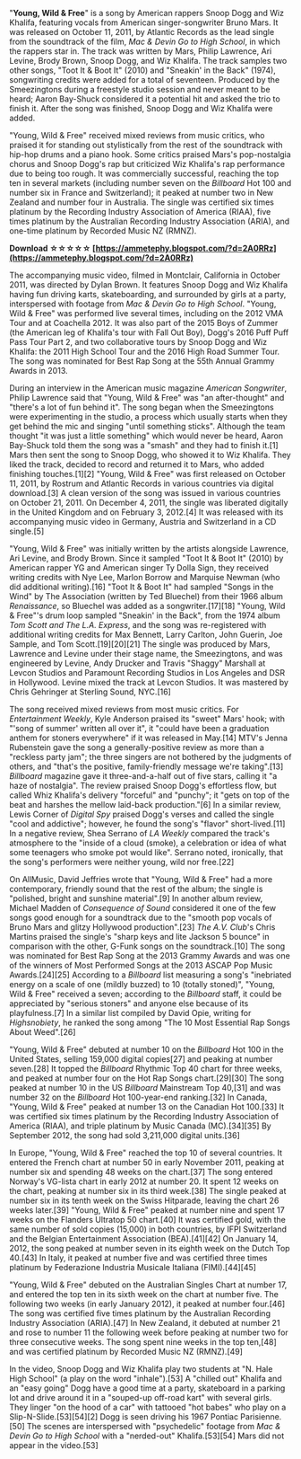 
 
"**Young, Wild & Free**" is a song by American rappers Snoop Dogg and Wiz Khalifa, featuring vocals from American singer-songwriter Bruno Mars. It was released on October 11, 2011, by Atlantic Records as the lead single from the soundtrack of the film, *Mac & Devin Go to High School*, in which the rappers star in. The track was written by Mars, Philip Lawrence, Ari Levine, Brody Brown, Snoop Dogg, and Wiz Khalifa. The track samples two other songs, "Toot It & Boot It" (2010) and "Sneakin' in the Back" (1974), songwriting credits were added for a total of seventeen. Produced by the Smeezingtons during a freestyle studio session and never meant to be heard; Aaron Bay-Shuck considered it a potential hit and asked the trio to finish it. After the song was finished, Snoop Dogg and Wiz Khalifa were added.
 
"Young, Wild & Free" received mixed reviews from music critics, who praised it for standing out stylistically from the rest of the soundtrack with hip-hop drums and a piano hook. Some critics praised Mars's pop-nostalgia chorus and Snoop Dogg's rap but criticized Wiz Khalifa's rap performance due to being too rough. It was commercially successful, reaching the top ten in several markets (including number seven on the *Billboard* Hot 100 and number six in France and Switzerland); it peaked at number two in New Zealand and number four in Australia. The single was certified six times platinum by the Recording Industry Association of America (RIAA), five times platinum by the Australian Recording Industry Association (ARIA), and one-time platinum by Recorded Music NZ (RMNZ).
 
**Download ☆☆☆☆☆ [https://ammetephy.blogspot.com/?d=2A0RRz](https://ammetephy.blogspot.com/?d=2A0RRz)**


 
The accompanying music video, filmed in Montclair, California in October 2011, was directed by Dylan Brown. It features Snoop Dogg and Wiz Khalifa having fun driving karts, skateboarding, and surrounded by girls at a party, interspersed with footage from *Mac & Devin Go to High School*. "Young, Wild & Free" was performed live several times, including on the 2012 VMA Tour and at Coachella 2012. It was also part of the 2015 Boys of Zummer (the American leg of Khalifa's tour with Fall Out Boy), Dogg's 2016 Puff Puff Pass Tour Part 2, and two collaborative tours by Snoop Dogg and Wiz Khalifa: the 2011 High School Tour and the 2016 High Road Summer Tour. The song was nominated for Best Rap Song at the 55th Annual Grammy Awards in 2013.
 
During an interview in the American music magazine *American Songwriter*, Philip Lawrence said that "Young, Wild & Free" was "an after-thought" and "there's a lot of fun behind it". The song began when the Smeezingtons were experimenting in the studio, a process which usually starts when they get behind the mic and singing "until something sticks". Although the team thought "it was just a little something" which would never be heard, Aaron Bay-Shuck told them the song was a "smash" and they had to finish it.[1] Mars then sent the song to Snoop Dogg, who showed it to Wiz Khalifa. They liked the track, decided to record and returned it to Mars, who added finishing touches.[1][2] "Young, Wild & Free" was first released on October 11, 2011, by Rostrum and Atlantic Records in various countries via digital download.[3] A clean version of the song was issued in various countries on October 21, 2011. On December 4, 2011, the single was liberated digitally in the United Kingdom and on February 3, 2012.[4] It was released with its accompanying music video in Germany, Austria and Switzerland in a CD single.[5]
 
"Young, Wild & Free" was initially written by the artists alongside Lawrence, Ari Levine, and Brody Brown. Since it sampled "Toot It & Boot It" (2010) by American rapper YG and American singer Ty Dolla Sign, they received writing credits with Nye Lee, Marlon Borrow and Marquise Newman (who did additional writing).[16] "Toot It & Boot It" had sampled "Songs in the Wind" by The Association (written by Ted Bluechel) from their 1966 album *Renaissance*, so Bluechel was added as a songwriter.[17][18] "Young, Wild & Free"'s drum loop sampled "Sneakin' in the Back", from the 1974 album *Tom Scott and The L.A. Express*, and the song was re-registered with additional writing credits for Max Bennett, Larry Carlton, John Guerin, Joe Sample, and Tom Scott.[19][20][21] The single was produced by Mars, Lawrence and Levine under their stage name, the Smeezingtons, and was engineered by Levine, Andy Drucker and Travis "Shaggy" Marshall at Levcon Studios and Paramount Recording Studios in Los Angeles and DSR in Hollywood. Levine mixed the track at Levcon Studios. It was mastered by Chris Gehringer at Sterling Sound, NYC.[16]
 
The song received mixed reviews from most music critics. For *Entertainment Weekly*, Kyle Anderson praised its "sweet" Mars' hook; with "'song of summer' written all over it", it "could have been a graduation anthem for stoners everywhere" if it was released in May.[14] MTV's Jenna Rubenstein gave the song a generally-positive review as more than a "reckless party jam"; the three singers are not bothered by the judgments of others, and "that's the positive, family-friendly message we're taking".[13] *Billboard* magazine gave it three-and-a-half out of five stars, calling it "a haze of nostalgia". The review praised Snoop Dogg's effortless flow, but called Whiz Khalifa's delivery "forceful" and "punchy"; it "gets on top of the beat and harshes the mellow laid-back production."[6] In a similar review, Lewis Corner of *Digital Spy* praised Dogg's verses and called the single "cool and addictive"; however, he found the song's "flavor" short-lived.[11] In a negative review, Shea Serrano of *LA Weekly* compared the track's atmosphere to the "inside of a cloud (smoke), a celebration or idea of what some teenagers who smoke pot would like". Serrano noted, ironically, that the song's performers were neither young, wild nor free.[22]
 
On AllMusic, David Jeffries wrote that "Young, Wild & Free" had a more contemporary, friendly sound that the rest of the album; the single is "polished, bright and sunshine material".[9] In another album review, Michael Madden of *Consequence of Sound* considered it one of the few songs good enough for a soundtrack due to the "smooth pop vocals of Bruno Mars and glitzy Hollywood production".[23] *The A.V. Club*'s Chris Martins praised the single's "sharp keys and lite Jackson 5 bounce" in comparison with the other, G-Funk songs on the soundtrack.[10] The song was nominated for Best Rap Song at the 2013 Grammy Awards and was one of the winners of Most Performed Songs at the 2013 ASCAP Pop Music Awards.[24][25] According to a *Billboard* list measuring a song's "inebriated energy on a scale of one (mildly buzzed) to 10 (totally stoned)", "Young, Wild & Free" received a seven; according to the *Billboard* staff, it could be appreciated by "serious stoners" and anyone else because of its playfulness.[7] In a similar list compiled by David Opie, writing for *Highsnobiety*, he ranked the song among "The 10 Most Essential Rap Songs About Weed".[26]

"Young, Wild & Free" debuted at number 10 on the *Billboard* Hot 100 in the United States, selling 159,000 digital copies[27] and peaking at number seven.[28] It topped the *Billboard* Rhythmic Top 40 chart for three weeks, and peaked at number four on the Hot Rap Songs chart.[29][30] The song peaked at number 10 in the US *Billboard* Mainstream Top 40,[31] and was number 32 on the *Billboard* Hot 100-year-end ranking.[32] In Canada, "Young, Wild & Free" peaked at number 13 on the Canadian Hot 100.[33] It was certified six times platinum by the Recording Industry Association of America (RIAA), and triple platinum by Music Canada (MC).[34][35] By September 2012, the song had sold 3,211,000 digital units.[36]
 
In Europe, "Young, Wild & Free" reached the top 10 of several countries. It entered the French chart at number 50 in early November 2011, peaking at number six and spending 48 weeks on the chart.[37] The song entered Norway's VG-lista chart in early 2012 at number 20. It spent 12 weeks on the chart, peaking at number six in its third week.[38] The single peaked at number six in its tenth week on the Swiss Hitparade, leaving the chart 26 weeks later.[39] "Young, Wild & Free" peaked at number nine and spent 17 weeks on the Flanders Ultratop 50 chart.[40] It was certified gold, with the same number of sold copies (15,000) in both countries, by IFPI Switzerland and the Belgian Entertainment Association (BEA).[41][42] On January 14, 2012, the song peaked at number seven in its eighth week on the Dutch Top 40.[43] In Italy, it peaked at number five and was certified three times platinum by Federazione Industria Musicale Italiana (FIMI).[44][45]
 
"Young, Wild & Free" debuted on the Australian Singles Chart at number 17, and entered the top ten in its sixth week on the chart at number five. The following two weeks (in early January 2012), it peaked at number four.[46] The song was certified five times platinum by the Australian Recording Industry Association (ARIA).[47] In New Zealand, it debuted at number 21 and rose to number 11 the following week before peaking at number two for three consecutive weeks. The song spent nine weeks in the top ten,[48] and was certified platinum by Recorded Music NZ (RMNZ).[49]
 
In the video, Snoop Dogg and Wiz Khalifa play two students at "N. Hale High School" (a play on the word "inhale").[53] A "chilled out" Khalifa and an "easy going" Dogg have a good time at a party, skateboard in a parking lot and drive around it in a "souped-up off-road kart" with several girls. They linger "on the hood of a car" with tattooed "hot babes" who play on a Slip-N-Slide.[53][54][2] Dogg is seen driving his 1967 Pontiac Parisienne.[50] The scenes are interspersed with "psychedelic" footage from *Mac & Devin Go to High School* with a "nerded-out" Khalifa.[53][54] Mars did not appear in the video.[53]
